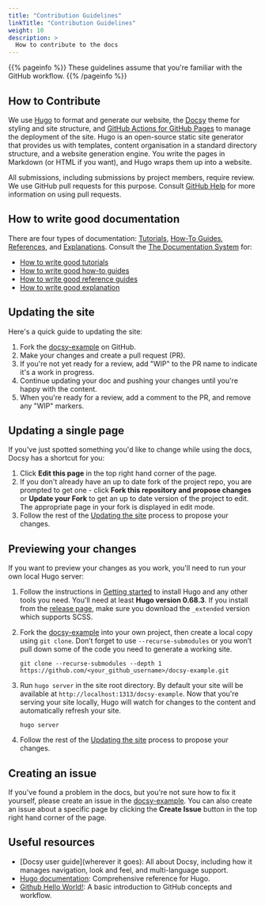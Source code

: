 ```yaml
---
title: "Contribution Guidelines"
linkTitle: "Contribution Guidelines"
weight: 10
description: >
  How to contribute to the docs
---
```


{{% pageinfo %}}
These guidelines assume that you're familiar with the GitHub workflow.
{{% /pageinfo %}}

## How to Contribute

We use [Hugo](https://gohugo.io/) to format and generate our website, the
[Docsy](https://github.com/google/docsy) theme for styling and site structure, 
and [GitHub Actions for GitHub Pages](https://github.com/peaceiris/actions-gh-pages) to manage the deployment of the site. 
Hugo is an open-source static site generator that provides us with templates, 
content organisation in a standard directory structure, and a website generation 
engine. You write the pages in Markdown (or HTML if you want), and Hugo wraps them up into a website.

All submissions, including submissions by project members, require review. We
use GitHub pull requests for this purpose. Consult
[GitHub Help](https://help.github.com/articles/about-pull-requests/) for more
information on using pull requests.

## How to write good documentation

There are four types of documentation: [Tutorials](https://documentation.divio.com/tutorials), [How-To Guides](https://documentation.divio.com/how-to-guides/), [References](https://documentation.divio.com/reference/), and [Explanations](https://documentation.divio.com/explanation/#). 
Consult the [The Documentation System](https://documentation.divio.com/) for:
* [How to write good tutorials](https://documentation.divio.com/tutorials/#how-to-write-good-tutorials)
* [How to write good how-to guides](https://documentation.divio.com/how-to-guides/#how-to-write-good-how-to-guides)
* [How to write good reference guides](https://documentation.divio.com/reference/#how-to-write-good-reference-guides)
* [How to write good explanation](https://documentation.divio.com/explanation/#how-to-write-good-explanation)

## Updating the site

Here's a quick guide to updating the site:

1. Fork the [docsy-example](https://github.com/capsulecorplab/docsy-example) on GitHub.
1. Make your changes and create a pull request (PR).
1. If you're not yet ready for a review, add "WIP" to the PR name to indicate 
  it's a work in progress.
1. Continue updating your doc and pushing your changes until you're happy with 
  the content.
1. When you're ready for a review, add a comment to the PR, and remove any
  "WIP" markers.

## Updating a single page

If you've just spotted something you'd like to change while using the docs, Docsy has a shortcut for you:

1. Click **Edit this page** in the top right hand corner of the page.
1. If you don't already have an up to date fork of the project repo, you are prompted to get one - click **Fork this repository and propose changes** or **Update your Fork** to get an up to date version of the project to edit. The appropriate page in your fork is displayed in edit mode.
1. Follow the rest of the [Updating the site](#updating-the-site) process to propose your changes.

## Previewing your changes

If you want to preview your changes as you work, you'll need to run your own local Hugo server:

1. Follow the instructions in [Getting started](https://gohugo.io/getting-started/installing/) to install Hugo and any other tools you need. You'll need at least **Hugo version 0.68.3**.
  If you install from the [release page](https://github.com/gohugoio/hugo/releases),
  make sure you download the `_extended` version which supports SCSS.
1. Fork the [docsy-example](https://github.com/capsulecorplab/docsy-example) into your own project, then create a local copy using `git clone`. Don’t forget to use `--recurse-submodules` or you won’t pull down some of the code you need to generate a working site.

    ```
    git clone --recurse-submodules --depth 1 https://github.com/<your_github_username>/docsy-example.git
    ```

1. Run `hugo server` in the site root directory. By default your site will be available at `http://localhost:1313/docsy-example`. Now that you're serving your site locally, Hugo will watch for changes to the content and automatically refresh your site.

    ```
    hugo server
    ```

1. Follow the rest of the [Updating the site](#updating-the-site) process to propose your changes.

## Creating an issue

If you've found a problem in the docs, but you're not sure how to fix it yourself, please create an issue in the [docsy-example](https://github.com/capsulecorplab/docsy-example/issues). You can also create an issue about a specific page by clicking the **Create Issue** button in the top right hand corner of the page.

## Useful resources

* [Docsy user guide](wherever it goes): All about Docsy, including how it manages navigation, look and feel, and multi-language support.
* [Hugo documentation](https://gohugo.io/documentation/): Comprehensive reference for Hugo.
* [Github Hello World!](https://guides.github.com/activities/hello-world/): A basic introduction to GitHub concepts and workflow.
